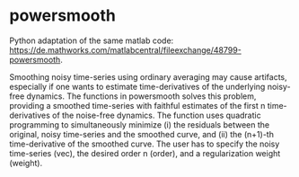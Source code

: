 # powersmooth
Python adaptation of the same matlab code: https://de.mathworks.com/matlabcentral/fileexchange/48799-powersmooth.

Smoothing noisy time-series using ordinary averaging may cause artifacts, especially if one wants to estimate time-derivatives of the underlying noisy-free dynamics. The functions in powersmooth solves this problem, providing a smoothed time-series with faithful estimates of the first n time-derivatives of the noise-free dynamics. The function uses quadratic programming to simultaneously minimize (i) the residuals between the original, noisy time-series and the smoothed curve, and (ii) the (n+1)-th time-derivative of the smoothed curve. The user has to specify the noisy time-series (vec), the desired order n (order), and a regularization weight (weight).
